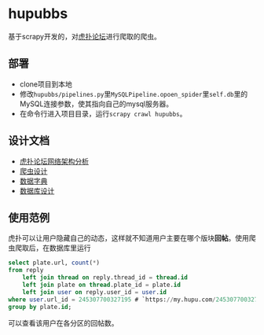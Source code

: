 # hupubbs

基于scrapy开发的，对[虎扑论坛](https://bbs.hupu.com/)进行爬取的爬虫。

## 部署

* clone项目到本地
* 修改`hupubbs/pipelines.py`里`MySQLPipeline.opoen_spider`里`self.db`里的MySQL连接参数，使其指向自己的mysql服务器。
* 在命令行进入项目目录，运行`scrapy crawl hupubbs`。

## 设计文档

* [虎扑论坛网络架构分析](docs/虎扑论坛网络架构分析.md)
* [爬虫设计](docs/爬虫设计.md)
* [数据字典](docs/数据字典.md)
* [数据库设计](docs/数据库设计.md)

## 使用范例

虎扑可以让用户隐藏自己的动态，这样就不知道用户主要在哪个版块**回帖**。使用爬虫爬取后，在数据库里运行

```SQL
select plate.url, count(*)
from reply
    left join thread on reply.thread_id = thread.id
    left join plate on thread.plate_id = plate.id
    left join user on reply.user_id = user.id
where user.url_id = 245307700327195 # `https://my.hupu.com/245307700327195`
group by plate.id;
```

可以查看该用户在各分区的回帖数。
